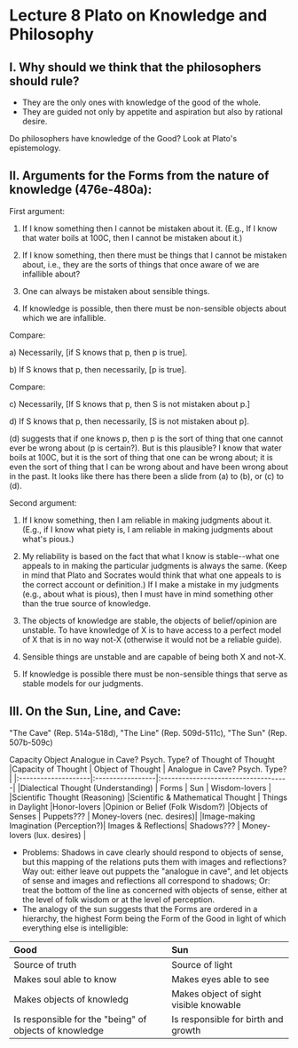 # Lecture 8 Plato on Knowledge and Philosophy 

## I. Why should we think that the philosophers should rule? 

- They are the only ones with knowledge of the good of the whole.
- They are guided not only by appetite and aspiration but also by rational desire. 

Do philosophers have knowledge of the Good? Look at Plato's epistemology. 

## II. 	Arguments for the Forms from the nature of knowledge (476e-480a): 

First argument: 

1) If I know something then I cannot be mistaken about it. (E.g., If I know that water boils at 100C, then I cannot be mistaken about it.) 

2) If I know something, then there must be things that I cannot be mistaken about, i.e., they are the sorts of things that once aware of we are infallible about? 

3) One can always be mistaken about sensible things. 

4) If knowledge is possible, then there must be non-sensible objects about which we are infallible. 

Compare: 

a) Necessarily, [if S knows that p, then p is true]. 

b) If S knows that p, then necessarily, [p is true]. 

Compare: 

c) Necessarily, [If S knows that p, then S is not mistaken about p.] 

d) If S knows that p, then necessarily, [S is not mistaken about p]. 

(d) suggests that if one knows p, then p is the sort of thing that one cannot ever be wrong about (p is certain?). But is this plausible? I know that water boils at 100C, but it is the sort of thing that one can be wrong about; it is even the sort of thing that I can be wrong about and have been wrong about in the past. It looks like there has there been a slide from (a) to (b), or (c) to (d). 

Second argument: 

1) If I know something, then I am reliable in making judgments about it. (E.g., if I know what piety is, I am reliable in making judgments about what's pious.) 

2) My reliability is based on the fact that what I know is stable--what one appeals to in making the particular judgments is always the same. (Keep in mind that Plato and Socrates would think that what one appeals to is the correct account or definition.)  If I make a mistake in my judgments (e.g., about what is pious), then I must have in mind something other than the true source of knowledge. 

3) The objects of knowledge are stable, the objects of belief/opinion are unstable.  To have knowledge of X is to have access to a perfect model of X that is in no way not-X (otherwise it would not be a reliable guide). 



4) Sensible things are unstable and are capable of being both X and not-X. 

5) If knowledge is possible there must be non-sensible things that serve as stable models for our judgments. 

## III. On the Sun, Line, and Cave: 

"The Cave" (Rep. 514a-518d), "The Line" (Rep. 509d-511c), "The Sun" (Rep. 507b-509c) 

Capacity Object Analogue in Cave? Psych. Type? of Thought of Thought 
|Capacity of Thought | Object of Thought | Analogue in Cave? Psych. Type?  |
|:--------------------|:-----------------|:------------------------------------|
|Dialectical Thought (Understanding) | Forms | Sun  | Wisdom-lovers |
|Scientific Thought (Reasoning)  |Scientific & Mathematical Thought |  Things in Daylight |Honor-lovers
|Opinion or Belief (Folk Wisdom?) |Objects of Senses  | Puppets??? | Money-lovers (nec. desires)|
|Image-making Imagination (Perception?)| Images & Reflections| Shadows??? | Money-lovers (lux. desires) |

- Problems: Shadows in cave clearly should respond to objects of sense, but this mapping of the relations puts them with images and reflections? Way out: either leave out puppets the "analogue in cave", and let objects of sense and images and reflections all correspond to shadows; Or: treat the bottom of the line as concerned with objects of sense, either at the level of folk wisdom or at the level of perception. 
- The analogy of the sun suggests that the Forms are ordered in a hierarchy, the highest Form being the Form of the Good in light of which everything else is intelligible: 


|Good                       | Sun                          |
|:--------------------------|:------------------------------|
|Source of truth            | Source of light              |
|Makes soul able to know     |  Makes eyes able to see     |
|Makes objects of knowledg   |  Makes object of sight visible knowable |
| Is responsible for the "being" of objects of knowledge |  Is responsible for birth and growth |
